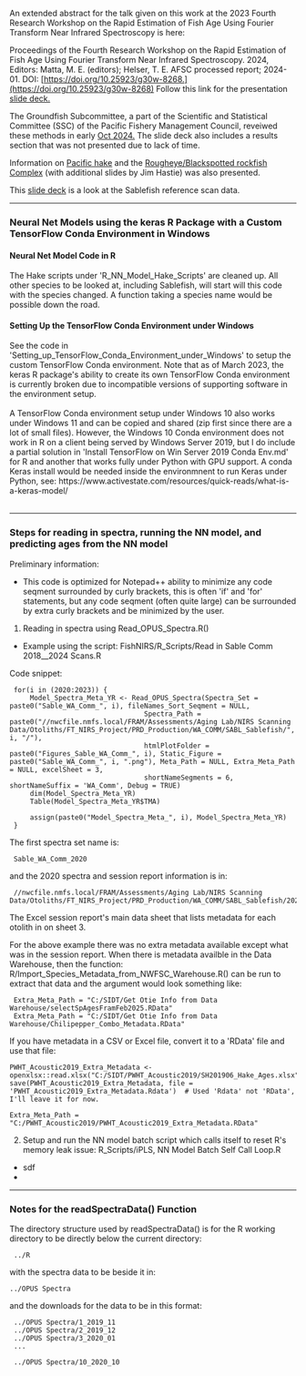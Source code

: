 
An extended abstract for the talk given on this work at the 2023 Fourth Research Workshop on the Rapid Estimation of Fish Age Using Fourier Transform Near Infrared Spectroscopy is here:

Proceedings of the Fourth Research Workshop on the Rapid Estimation of Fish Age Using Fourier Transform Near Infrared Spectroscopy. 2024, Editors: Matta, M. E. (editors); Helser, T. E. AFSC processed report; 2024-01. DOI: [https://doi.org/10.25923/g30w-8268.](https://doi.org/10.25923/g30w-8268) Follow this link for the presentation [slide deck.](https://docs.google.com/presentation/d/e/2PACX-1vSQFW9qVyJOABbeKCsdxHjaz9_HRYZpabRwhBh6GgCZFqnMEM5NzKENF7PbNIMnKw/pub?start=true&loop=false&delayms=60000&slide=id.p1)  

The Groundfish Subcommittee, a part of the Scientific and Statistical Committee (SSC) of the Pacific Fishery Management Council, reveiwed these methods in early [Oct 2024.](https://docs.google.com/presentation/d/1fo570JmkbccNnl9Rt7epeqSMe4-L6T-2Ou7eXMs_kzY/edit?usp=sharing]) The slide deck also includes a results section that was not presented due to lack of time. 

Information on [Pacific hake](https://docs.google.com/presentation/d/19_nQMLzEmGpiChAYMeOcr2lyXGsVh9NCok1FG56sWvI/edit?usp=sharing) and the [Rougheye/Blackspotted rockfish Complex](https://docs.google.com/presentation/d/15nZqnT1AZPilrg_OI9jS5ATgJYBUhRZBohU57OlT5xA/edit?usp=sharing) (with additional slides by Jim Hastie) was also presented.

This [slide deck](https://docs.google.com/presentation/d/1CWaZ3Szq2zO5Rr007N2YUYPOd94pIYjLkIlvYmANNVc/edit?usp=sharing) is a look at the Sablefish reference scan data.

---

<h3> Neural Net Models using the keras R Package with a Custom TensorFlow Conda Environment in Windows</h3>

<h4> Neural Net Model Code in R </h4>
The Hake scripts under 'R_NN_Model_Hake_Scripts' are cleaned up.  All other species to be looked at, including Sablefish, will start will this code with the species changed. A function taking a species name would be possible down the road.

<h4> Setting Up the TensorFlow Conda Environment under Windows </h4>
See the code in 'Setting_up_TensorFlow_Conda_Environment_under_Windows' to setup the custom TensorFlow Conda environment.  Note that as of March 2023, the keras R package's ability to create its own TensorFlow Conda environment is currently broken due to incompatible versions of supporting software in the environment setup.
<br/> 
<br/>
A TensorFlow Conda environment setup under Windows 10 also works under Windows 11 and can be copied and shared (zip first since there are a lot of small files).  However, the Windows 10 Conda environment does not work in R on a client being served by Windows Server 2019, but I do include a partial solution in 'Install TensorFlow on Win Server 2019 Conda Env.md' for R and another that works fully under Python with GPU support. A conda Keras install would be needed inside the environmnent to run Keras under Python, see:  https://www.activestate.com/resources/quick-reads/what-is-a-keras-model/   
<br/> 
<br/>        

---

<h3>Steps for reading in spectra, running the NN model, and predicting ages from the NN model </h3>

Preliminary information:

  - This code is optimized for Notepad++ ability to minimize any code seqment surrounded by curly brackets, this is often 'if' and 'for'
    statements, but any code seqment (often quite large) can be surrounded by extra curly brackets and be minimized by the user. 

1. Reading in spectra using Read_OPUS_Spectra.R()
  - Example using the script: FishNIRS/R_Scripts/Read in Sable Comm 2018__2024 Scans.R

Code snippet:

     for(i in (2020:2023)) {  
         Model_Spectra_Meta_YR <- Read_OPUS_Spectra(Spectra_Set = paste0("Sable_WA_Comm_", i), fileNames_Sort_Seqment = NULL,
                                     Spectra_Path = paste0("//nwcfile.nmfs.local/FRAM/Assessments/Aging Lab/NIRS Scanning Data/Otoliths/FT_NIRS_Project/PRD_Production/WA_COMM/SABL_Sablefish/", i, "/"),
                                     htmlPlotFolder = paste0("Figures_Sable_WA_Comm_", i), Static_Figure = paste0("Sable_WA_Comm_", i, ".png"), Meta_Path = NULL, Extra_Meta_Path = NULL, excelSheet = 3, 
                                     shortNameSegments = 6, shortNameSuffix = 'WA_Comm', Debug = TRUE)
         dim(Model_Spectra_Meta_YR)          
         Table(Model_Spectra_Meta_YR$TMA)
         
         assign(paste0("Model_Spectra_Meta_", i), Model_Spectra_Meta_YR)
     }      


The first spectra set name is:

     Sable_WA_Comm_2020

and the 2020 spectra and session report information is in:

     //nwcfile.nmfs.local/FRAM/Assessments/Aging Lab/NIRS Scanning Data/Otoliths/FT_NIRS_Project/PRD_Production/WA_COMM/SABL_Sablefish/2020

The Excel session report's main data sheet that lists metadata for each otolith in on sheet 3.

For the above example there was no extra metadata available except what was in the session report. When there is metadata availble in the Data Warehouse, then the function: R/Import_Species_Metadata_from_NWFSC_Warehouse.R() can be run to extract that data and the argument would look something like:

     Extra_Meta_Path = "C:/SIDT/Get Otie Info from Data Warehouse/selectSpAgesFramFeb2025.RData"  
     Extra_Meta_Path = "C:/SIDT/Get Otie Info from Data Warehouse/Chilipepper_Combo_Metadata.RData"


If you have metadata in a CSV or Excel file, convert it to a 'RData' file and use that file: 
     
    PWHT_Acoustic2019_Extra_Metadata <- openxlsx::read.xlsx("C:/SIDT/PWHT_Acoustic2019/SH201906_Hake_Ages.xlsx")
    save(PWHT_Acoustic2019_Extra_Metadata, file = 'PWHT_Acoustic2019_Extra_Metadata.Rdata')  # Used 'Rdata' not 'RData', I'll leave it for now.

    Extra_Meta_Path = "C:/PWHT_Acoustic2019/PWHT_Acoustic2019_Extra_Metadata.RData"
     

2. Setup and run the NN model batch script which calls itself to reset R's memory leak issue: R_Scripts/iPLS, NN Model Batch Self Call Loop.R
  - sdf
  - 


     
   


---

<h3> Notes for the readSpectraData() Function </h3>

The directory structure used by readSpectraData() is for the R working directory to be directly below the current directory:

     ../R 
     
with the spectra data to be beside it in:

    ../OPUS Spectra
    
 and the downloads for the data to be in this format:
 
     ../OPUS Spectra/1_2019_11
     ../OPUS Spectra/2_2019_12
     ../OPUS Spectra/3_2020_01
     ...
     
     ../OPUS Spectra/10_2020_10 
    
